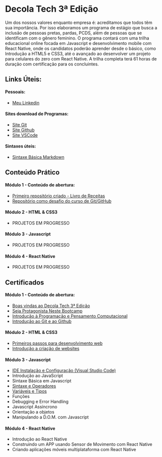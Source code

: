 # Decola Tech 3ª Edição
Um dos nossos valores enquanto empresa é: acreditamos que todos têm sua importância. Por isso elaboramos um programa de estágio que busca a inclusão de pessoas pretas, pardas, PCDS, além de pessoas que se identificam com o gênero feminino. O programa contará com uma trilha educacional online focada em Javascript e desenvolvimento mobile com React Native, onde os candidatos poderão aprender desde o básico, como Introdução a HTML5 e CSS3, até o avançado ao desenvolver um projeto para celulares do zero com React Native. A trilha completa terá 61 horas de duração com certificação para os concluintes.

## Links Úteis:

#### Pessoais:
- [Meu Linkedin](https://www.linkedin.com/in/tallis-brean-606927192/)

#### Sites download de Programas:
- [Site Git](https://git-scm.com/)
- [Site Github](https://github.com/)
- [Site VSCode](https://code.visualstudio.com/)

#### Sintaxes úteis:
- [Sintaxe Básica Markdown](https://www.markdownguide.org/basic-syntax/)

## Conteúdo Prático
#### Módulo 1 - Conteúdo de abertura:
- [Primeiro repositório criado - Livro de Receitas](https://github.com/codebyTallis/livro-receitas)
- [Repositório como desafio do curso de Git/GitHub](https://github.com/codebyTallis/bootcamp-decolatech3edicao-DIO)

#### Módulo 2 - HTML & CSS3
- PROJETOS EM PROGRESSO

#### Módulo 3 - Javascript
- PROJETOS EM PROGRESSO

#### Módulo 4 - React Native
- PROJETOS EM PROGRESSO

## Certificados
#### Módulo 1 - Conteúdo de abertura:
- [Boas vindas ao Decola Tech 3ª Edição](https://www.dio.me/certificate/A678CF49)
- [Seja Protagonista Neste Bootcamp](https://www.dio.me/certificate/90B6216F)
- [Introdução à Programação e Pensamento Computacional](https://www.dio.me/certificate/A04D652B)
- [Introdução ao Git e ao Github](https://www.dio.me/certificate/4D78156F)

#### Módulo 2 - HTML & CSS3
- [Primeiros passos para desenvolvimento web](https://www.dio.me/certificate/BE176028)
- [Introdução a criação de websites](https://www.dio.me/certificate/D8E72777)

#### Módulo 3 - Javascript
- [IDE Instalação e Configuração (Visual Studio Code)](https://www.dio.me/certificate/DC326D4B)
- Introdução ao JavaScript
- Sintaxe Básica em Javascript
- [Sintaxe e Operadores](https://www.dio.me/certificate/726AAD76)
- [Variáveis e Tipos](https://www.dio.me/certificate/0161CE54)
- Funções
- Debugging e Error Handling
- Javascript Assíncrono
- Orientação a objetos
- Manipulando a D.O.M. com Javascript

#### Módulo 4 - React Native
- Introdução ao React Native
- Construindo um APP usando Sensor de Movimento com React Native
- Criando aplicações móveis multiplataforma com React Native
